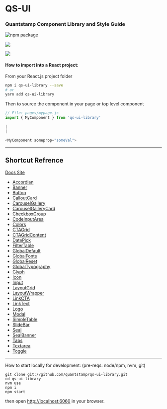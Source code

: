 # QS-UI
### Quantstamp Component Library and Style Guide

[npm-badge]: https://img.shields.io/npm/v/npm-package.png?style=flat-square
[npm]: https://www.npmjs.org/package/qs-ui-library

[![npm package][npm-badge]][npm]

<!-- [![Coveralls][coveralls-badge]][coveralls] -->
<!--
[coveralls-badge]: https://img.shields.io/coveralls/user/repo/master.png?style=flat-square
[coveralls]: https://coveralls.io/github/quantstamp/qs-ui-library 
-->

![](https://quantstamp.com/assets/logo-website-dc3b71626c62e8a01d8767a293e104e968c43940060c9a0f7ca2d5e258c29def.svg)

![](https://i.imgur.com/JXTgx8h.png)

#### How to import into a React project:

From your React.js project folder
```bash
npm i qs-ui-library --save
# or
yarn add qs-ui-library
```

Then to source the component in your page or top level component
```js
// File: pages/mypage.js
import { MyComponent } from 'qs-ui-library'

|
|

<MyComponent someprop="someVal">
```

------------

## Shortcut Refrence
[Docs Site](https://quantstamp.beer/)
- [Accordian](https://quantstamp.beer/#Accordian)
- [Banner](https://quantstamp.beer/#Banner)
- [Button](https://quantstamp.beer/#Button)
- [CalloutCard](https://quantstamp.beer/#CalloutCard)
- [CarouselGallery](https://quantstamp.beer/#CarouselGallery)
- [CarouselGalleryCard](https://quantstamp.beer/#CarouselGalleryCard)
- [CheckboxGroup](https://quantstamp.beer/#CheckboxGroup)
- [CodeInputArea](https://quantstamp.beer/#CodeInputArea)
- [Colors](https://quantstamp.beer/#Colors)
- [CTAGrid](https://quantstamp.beer/#CTAGrid)
- [CTAGridContent](https://quantstamp.beer/#CTAGridContent)
- [DatePick](https://quantstamp.beer/#DatePick)
- [FilterTable](https://quantstamp.beer/#FilterTable)
- [GlobalDefault](https://quantstamp.beer/#GlobalDefault)
- [GlobalFonts](https://quantstamp.beer/#GlobalFonts)
- [GlobalReset](https://quantstamp.beer/#GlobalReset)
- [GlobalTypography](https://quantstamp.beer/#GlobalTypography)
- [Glyph](https://quantstamp.beer/#Glyph)
- [Icon](https://quantstamp.beer/#Icon)
- [Input](https://quantstamp.beer/#Input)
- [LayoutGrid](https://quantstamp.beer/#LayoutGrid)
- [LayoutWrapper](https://quantstamp.beer/#LayoutWrapper)
- [LinkCTA](https://quantstamp.beer/#LinkCTA)
- [LinkText](https://quantstamp.beer/#LinkText)
- [Logo](https://quantstamp.beer/#Logo)
- [Modal](https://quantstamp.beer/#Modal)
- [SimpleTable](https://quantstamp.beer/#SimpleTable)
- [SlideBar](https://quantstamp.beer/#SlideBar)
- [Seal](https://quantstamp.beer/#Seal)
- [SealBanner](https://quantstamp.beer/#SealBanner)
- [Tabs](https://quantstamp.beer/#Tabs)
- [Textarea](https://quantstamp.beer/#Textarea)
- [Toggle](https://quantstamp.beer/#Toggle)

------------

How to start locally for development:
(pre-reqs: node/npm, nvm, git)
```
git clone git://github.com/quantstamp/qs-ui-library.git
cd qs-ui-library
nvm use
npm i
npm start
```

then open [http://localhost:6060](http://localhost:6060) in your browser.

